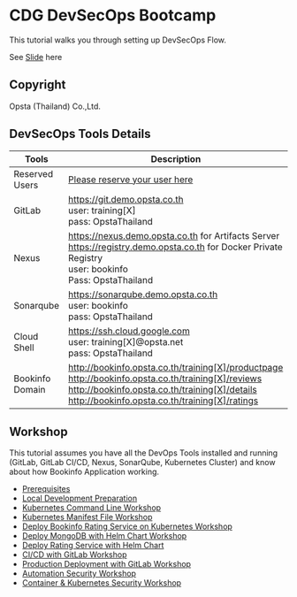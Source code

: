 # CDG DevSecOps Bootcamp

This tutorial walks you through setting up DevSecOps Flow.

See [Slide](https://bit.ly/opsta-cdb22) here

## Copyright

Opsta (Thailand) Co.,Ltd.

## DevSecOps Tools Details

| Tools           | Description                                                                                                                                                                                                             |
|-----------------|-------------------------------------------------------------------------------------------------------------------------------------------------------------------------------------------------------------------------|
| Reserved Users  | [Please reserve your user here](https://docs.google.com/spreadsheets/d/1QNWoSPmDYkMkvKoWmZLsNpdykiK3EuszGoqzbZgDdgA)                                                                                                                    |
| GitLab          | <https://git.demo.opsta.co.th><br/>user: training[X]<br/>pass: OpstaThailand                                                                                                                   |
| Nexus           | <https://nexus.demo.opsta.co.th> for Artifacts Server<br/><https://registry.demo.opsta.co.th> for Docker Private Registry<br/>user: bookinfo<br/>Pass: OpstaThailand                                                    |
| Sonarqube       | <https://sonarqube.demo.opsta.co.th><br/>user: bookinfo<br/>pass: OpstaThailand                                                                                                                                         |
| Cloud Shell     | <https://ssh.cloud.google.com><br/>user: training[X]@opsta.net<br/>pass: OpstaThailand                                                                                                                              |
| Bookinfo Domain | <http://bookinfo.opsta.co.th/training[X]/productpage><br/><http://bookinfo.opsta.co.th/training[X]/reviews><br/><http://bookinfo.opsta.co.th/training[X]/details><br/><http://bookinfo.opsta.co.th/training[X]/ratings> |

## Workshop

This tutorial assumes you have all the DevOps Tools installed and running (GitLab, GitLab CI/CD, Nexus, SonarQube, Kubernetes Cluster) and know about how Bookinfo Application working.

* [Prerequisites](docs/01-prerequisites.md)
* [Local Development Preparation](docs/02-preparation.md)
* [Kubernetes Command Line Workshop](docs/03-k8s-cli.md)
* [Kubernetes Manifest File Workshop](docs/04-k8s-manifest.md)
* [Deploy Bookinfo Rating Service on Kubernetes Workshop](docs/05-k8s-rating.md)
* [Deploy MongoDB with Helm Chart Workshop](docs/06-helm-mongodb.md)
* [Deploy Rating Service with Helm Chart](docs/07-helm-rating.md)
* [CI/CD with GitLab Workshop](docs/08-gitlab-cicd.md)
* [Production Deployment with GitLab Workshop](docs/09-gitlab-cicd-prd.md)
* [Automation Security Workshop](docs/10-automation-security.md)
* [Container & Kubernetes Security Workshop](docs/11-container-k8s-security.md)
